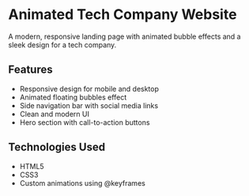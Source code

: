 # Animated Tech Company Website

A modern, responsive landing page with animated bubble effects and a sleek design for a tech company.

## Features

- Responsive design for mobile and desktop
- Animated floating bubbles effect
- Side navigation bar with social media links
- Clean and modern UI
- Hero section with call-to-action buttons

## Technologies Used

- HTML5
- CSS3
- Custom animations using @keyframes
